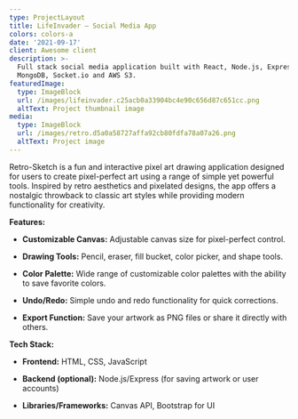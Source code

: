 ```yaml
---
type: ProjectLayout
title: LifeInvader — Social Media App
colors: colors-a
date: '2021-09-17'
client: Awesome client
description: >-
  Full stack social media application built with React, Node.js, Express.js,
  MongoDB, Socket.io and AWS S3.
featuredImage:
  type: ImageBlock
  url: /images/lifeinvader.c25acb0a33904bc4e90c656d87c651cc.png
  altText: Project thumbnail image
media:
  type: ImageBlock
  url: /images/retro.d5a0a58727affa92cb80fdfa78a07a26.png
  altText: Project image
---
```

Retro-Sketch is a fun and interactive pixel art drawing application designed for users to create pixel-perfect art using a range of simple yet powerful tools. Inspired by retro aesthetics and pixelated designs, the app offers a nostalgic throwback to classic art styles while providing modern functionality for creativity.

**Features:**

*   **Customizable Canvas:** Adjustable canvas size for pixel-perfect control.

*   **Drawing Tools:** Pencil, eraser, fill bucket, color picker, and shape tools.

*   **Color Palette:** Wide range of customizable color palettes with the ability to save favorite colors.

*   **Undo/Redo:** Simple undo and redo functionality for quick corrections.

*   **Export Function:** Save your artwork as PNG files or share it directly with others.

**Tech Stack:**

*   **Frontend:** HTML, CSS, JavaScript

*   **Backend (optional):** Node.js/Express (for saving artwork or user accounts)

*   **Libraries/Frameworks:** Canvas API, Bootstrap for UI



